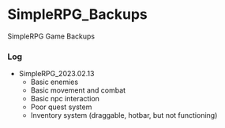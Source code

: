 # SimpleRPG_Backups
SimpleRPG Game Backups

### Log
- SimpleRPG_2023.02.13
  - Basic enemies 
  - Basic movement and combat
  - Basic npc interaction
  - Poor quest system
  - Inventory system (draggable, hotbar, but not functioning)
